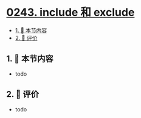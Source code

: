 # [0243. include 和 exclude](https://github.com/tnotesjs/TNotes.typescript/tree/main/notes/0243.%20include%20%E5%92%8C%20exclude)

<!-- region:toc -->

- [1. 🎯 本节内容](#1--本节内容)
- [2. 🫧 评价](#2--评价)

<!-- endregion:toc -->

## 1. 🎯 本节内容

- todo

## 2. 🫧 评价

- todo
